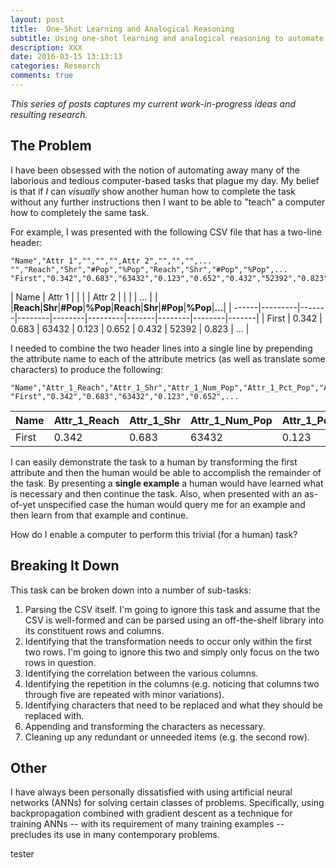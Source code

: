 ```yaml
---
layout: post
title:  One-Shot Learning and Analogical Reasoning
subtitle: Using one-shot learning and analogical reasoning to automate tasks
description: XXX
date: 2016-03-15 13:13:13
categories: Research
comments: true
---
```

*This series of posts captures my current work-in-progress ideas and resulting research.*

## The Problem

I have been obsessed with the notion of automating away many of the laborious and tedious computer-based tasks that plague my day. My belief is that if *I* can *visually* show another human how to complete the task without any further instructions then I want to be able to "teach" a computer how to completely the same task.

For example, I was presented with the following CSV file that has a two-line header:

	"Name","Attr 1","","","",Attr 2","","","",...
	"","Reach","Shr","#Pop","%Pop","Reach","Shr","#Pop","%Pop",...
	"First","0.342","0.683","63432","0.123","0.652","0.432","52392","0.823",...

| Name  |  Attr 1 |       |        |        | Attr 2  |       |        |        | ...   |
|       |**Reach**|**Shr**|**#Pop**|**%Pop**|**Reach**|**Shr**|**#Pop**|**%Pop**|**...**|
| ------|---------|-------|--------|--------|---------|-------|--------|--------|-------|
| First | 0.342   | 0.683 | 63432  | 0.123  | 0.652   | 0.432 | 52392  | 0.823  | ...   |

I needed to combine the two header lines into a single line by prepending the attribute name to each of the attribute metrics (as well as translate some characters) to produce the following:

	"Name","Attr_1_Reach","Attr_1_Shr","Attr_1_Num_Pop","Attr_1_Pct_Pop","Attr_2_Reach",...
	"First","0.342","0.683","63432","0.123","0.652",...

| Name  |Attr_1_Reach|Attr_1_Shr|Attr_1_Num_Pop|Attr_1_Pct_Pop|Attr_2_Reach|...|
| ------|------------|----------|--------------|--------------|------------|---|
| First | 0.342      | 0.683    | 63432        | 0.123        | 0.652      |...|
 
I can easily demonstrate the task to a human by transforming the first attribute and then the human would be able to accomplish the remainder of the task. By presenting a **single example** a human would have learned what is necessary and then continue the task. Also, when presented with an as-of-yet unspecified case the human would query me for an example and then learn from that example and continue.

How do I enable a computer to perform this trivial (for a human) task?


## Breaking It Down

This task can be broken down into a number of sub-tasks:

1.  Parsing the CSV itself. I'm going to ignore this task and assume that the CSV is well-formed and can be parsed using an off-the-shelf library into its constituent rows and columns.
2.  Identifying that the transformation needs to occur only within the first two rows. I'm going to ignore this two and simply only focus on the two rows in question.
3.  Identifying the correlation between the various columns.
4.  Identifying the repetition in the columns (e.g. noticing that columns two through five are repeated with minor variations).
5.  Identifying characters that need to be replaced and what they should be replaced with.
6.  Appending and transforming the characters as necessary.
7.  Cleaning up any redundant or unneeded items (e.g. the second row).





## Other



I have always been personally dissatisfied with using artificial neural networks (ANNs) for solving certain classes of problems. Specifically, using backpropagation combined with gradient descent as a technique for training ANNs -- with its requirement of many training examples -- precludes its use in many contemporary problems.

tester
